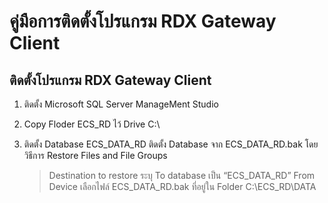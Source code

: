 คู่มือการติดตั้งโปรแกรม RDX Gateway Client
================
## ติดตั้งโปรแกรม RDX Gateway Client 
1. ติดตั้ง Microsoft SQL Server ManageMent Studio
2. Copy Floder ECS_RD ไว้ Drive C:\
3. ติดตั้ง Database ECS_DATA_RD ติดตั้ง Database จาก ECS_DATA_RD.bak โดยวิธีการ Restore Files and File Groups 

     > Destination to restore ระบุ To database เป็น “ECS_DATA_RD” 
     > From Device เลือกไฟล์ ECS_DATA_RD.bak ที่อยู่ใน Folder C:\ECS_RD\DATA
<!--stackedit_data:
eyJoaXN0b3J5IjpbMjM1Mzc4ODkzLDEzMTkzODEzMDgsLTE2OD
QzMjUxMDBdfQ==
-->